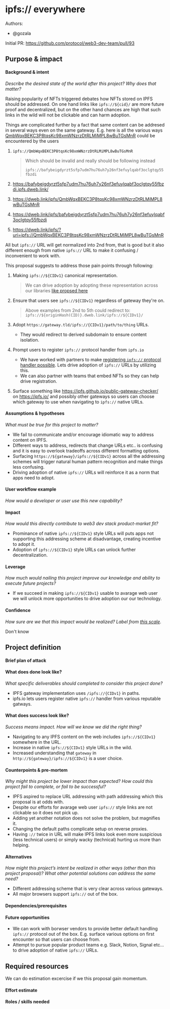 # ipfs:// everywhere

Authors:
- @gozala

Initial PR: https://github.com/protocol/web3-dev-team/pull/93 <!-- Reference the PR first proposing this document. Oooh, self-reference! -->

<!--
This template is for a proposal/brief/pitch for a significant project to be undertaken by a Web3 Dev project team.
The goal of project proposals is to help us decide which work to take on, which things are more valuable than other things.
-->
<!--
A proposal should contain enough detail for others to understand how this project contributes to our team’s mission of product-market fit
for our unified stack of protocols, what is included in scope of the project, where to get started if a project team were to take this on,
and any other information relevant for prioritizing this project against others.
It does not need to describe the work in much detail. Most technical design and planning would take place after a proposal is adopted.
Good project scope aims for ~3-5 engineers for 1-3 months (though feel free to suggest larger-scoped projects anyway). 
Projects do not include regular day-to-day maintenance and improvement work, e.g. on testing, tooling, validation, code clarity, refactors for future capability, etc.
-->
<!--
For ease of discussion in PRs, consider breaking lines after every sentence or long phrase.
-->

## Purpose &amp; impact 
#### Background &amp; intent
_Describe the desired state of the world after this project? Why does that matter?_
<!--
Outline the status quo, including any relevant context on the problem you’re seeing that this project should solve. Wherever possible, include pains or problems that you’ve seen users experience to help motivate why solving this problem works towards top-line objectives. 
-->

Raising popularity of NFTs triggered debates how NFTs stored on IPFS should be addressed. On one hand links like `ipfs://${cid}/` are more future proof and decentralized, but on the other hand chances are high that such links in the wild will not be clickable and can harm adoption.

Things are complicated further by a fact that same content can be addresed in several ways even on the same gateway. E.g. here is all the various ways [QmbWqxBEKC3P8tqsKc98xmWNzrzDtRLMiMPL8wBuTGsMnR](https://explore.ipld.io/#/explore/QmbWqxBEKC3P8tqsKc98xmWNzrzDtRLMiMPL8wBuTGsMnR) could be encountered by the users


1. `ipfs://QmbWqxBEKC3P8tqsKc98xmWNzrzDtRLMiMPL8wBuTGsMnR`

   > Which should be invalid and really should be following instead
   >
   > `ipfs://bafybeigdyrzt5sfp7udm7hu76uh7y26nf3efuylqabf3oclgtqy55fbzdi`

2. https://bafybeigdyrzt5sfp7udm7hu76uh7y26nf3efuylqabf3oclgtqy55fbzdi.ipfs.dweb.link/

3. https://dweb.link/ipfs/QmbWqxBEKC3P8tqsKc98xmWNzrzDtRLMiMPL8wBuTGsMnR

4. https://dweb.link/ipfs/bafybeigdyrzt5sfp7udm7hu76uh7y26nf3efuylqabf3oclgtqy55fbzdi

5. https://dweb.link/ipfs/?uri=ipfs://QmbWqxBEKC3P8tqsKc98xmWNzrzDtRLMiMPL8wBuTGsMnR


All but `ipfs://` URL will get normalized into 2nd from, that is good but it also different enough from native `ipfs://` URL to make it confusing / inconvenient to work with.

This proposal suggests to address those pain points through following:

1. Making `ipfs://${CIDv1}` canonical representation.
   > 
   > We can drive adoption by adopting these representation across our libraries [like propsed here](https://github.com/multiformats/js-multiformats/issues/71)
   > 

2. Ensure that users see `ipfs://${CIDv1}` regardless of gateway they're on.
   > Above examples from 2nd to 5th could redirect to:
   > `ipfs://${originHash(CID)}.dweb.link/ipfs://${CIDv1}/`
   >
3. Adopt `https://gateway.tld/ipfs://{CIDv1}/path/to/thing` URLs.
    - They would redirect to derived subdomain to ensure content isolation.
4. Prompt users to register `ipfs://` protocol handler from `ipfs.io`
    - We have worked with partners to make [registering `ipfs://` protocol handler possible](https://blog.ipfs.io/weekly-104/). Lets drive adoption of `ipfs://` URLs by utilizing this.
    - We can also partner with teams that embed NFTs so they can help drive registration.

5. Surface something like https://ipfs.github.io/public-gateway-checker/ on https://ipfs.io/ and possibly other gateways so users can choose which gateway to use when navigating to `ipfs://` native URLs.



#### Assumptions &amp; hypotheses
_What must be true for this project to matter?_
<!--(bullet list)-->

- We fail to communicate and/or encourage idiomatic way to address content on IPFS.
- Different ways to address, redirects that change URLs etc.. is confusing and it is easy to overlook tradeoffs across different formatting options.
- Surfacing `https://${gateway}/ipfs://${CIDv1}` across all the addressing schemes will trigger natural human pattern recognition and make things less confusing.
- Driving adoption of native `ipfs://` URLs will reinforce it as a norm that apps need to adopt.

#### User workflow example
_How would a developer or user use this new capability?_
<!--(short paragraph)-->

#### Impact
_How would this directly contribute to web3 dev stack product-market fit?_

<!--
Explain how this addresses known challenges or opportunities.
What awesome potential impact/outcomes/results will we see if we nail this project?
-->

- Prominance of native `ipfs://${CIDv1}` style URLs will puts apps not supporting this addressing scheme at disadvantage, creating incentive to adopt it.
- Adoption of `ipfs://${CIDv1}` style URLs can unlock further decentralization.

#### Leverage
_How much would nailing this project improve our knowledge and ability to execute future projects?_

<!--
Explain the opportunity or leverage point for our subsequent velocity/impact (e.g. by speeding up development, enabling more contributors, etc)
-->

- If we succeed in making `ipfs://${CIDv1}` usable to avarage web user we will unlock more opportunities to drive adoption our our technology.

#### Confidence
_How sure are we that this impact would be realized? Label from [this scale](https://medium.com/@nimay/inside-product-introduction-to-feature-priority-using-ice-impact-confidence-ease-and-gist-5180434e5b15)_.

<!--Explain why this rating-->

Don't know


## Project definition
#### Brief plan of attack

<!--Briefly describe the milestones/steps/work needed for this project-->

#### What does done look like?
_What specific deliverables should completed to consider this project done?_

- IPFS gateway implementation uses `/ipfs://{CIDv1}` in paths.
- ipfs.io lets users register native `ipfs://` handler from various reputable gatways.

####  What does success look like?
_Success means impact. How will we know we did the right thing?_

<!--
Provide success criteria. These might include particular metrics, desired changes in the types of bug reports being filed, desired changes in qualitative user feedback (measured via surveys, etc), etc.
-->

- Navigating to any IPFS content on the web includes `ipfs://${CIDv1}` somewhere in the URL.
- Increase in native `ipfs://${CIDv1}` style URLs in the wild.
- Increased understanding that `gateway` in `http://${gateway}/ipfs://${CIDv1}` is a user choice.



#### Counterpoints &amp; pre-mortem
_Why might this project be lower impact than expected? How could this project fail to complete, or fail to be successful?_

- IPFS aspired to replace URL addressing with path addressing which this proposal is at odds with.
- Despite our efforts for avarage web user `ipfs://` style links are not clickable so it does not pick up.
- Adding yet another notation does not solve the problem, but magnifies it.
- Changing the default paths complicate setup on reverse proxies.
- Having `://` twice in URL will make IPFS links look even more suspicious (less technical users) or simply wacky (technical) hurting us more than helping.

#### Alternatives
_How might this project’s intent be realized in other ways (other than this project proposal)? What other potential solutions can address the same need?_

- Different addressing scheme that is very clear across various gateways.
- All major browsers support `ipfs://` out of the box.

#### Dependencies/prerequisites
<!--List any other projects that are dependencies/prerequisites for this project that is being pitched.-->

#### Future opportunities
<!--What future projects/opportunities could this project enable?-->

- We can work with borwser vendors to provide better default handling `ipfs://` protocol out of the box. E.g. surface various options on first encounter so that users can choose from.
- Attempt to pursue popular product teams e.g. Slack, Notion, Signal etc... to drive adoption of native `ipfs://` URLs.

## Required resources

We can do estimation excercise if we this proposal gain momentum.

#### Effort estimate
<!--T-shirt size rating of the size of the project. If the project might require external collaborators/teams, please note in the roles/skills section below). 
For a team of 3-5 people with the appropriate skills:
- Small, 1-2 weeks
- Medium, 3-5 weeks
- Large, 6-10 weeks
- XLarge, >10 weeks
Describe any choices and uncertainty in this scope estimate. (E.g. Uncertainty in the scope until design work is complete, low uncertainty in execution thereafter.)
-->

#### Roles / skills needed
<!--Describe the knowledge/skill-sets and team that are needed for this project (e.g. PM, docs, protocol or library expertise, design expertise, etc.). If this project could be externalized to the community or a team outside PL's direct employment, please note that here.-->
